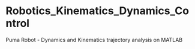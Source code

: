 # Robotics_Kinematics_Dynamics_Control
Puma Robot - Dynamics and Kinematics trajectory analysis on MATLAB
